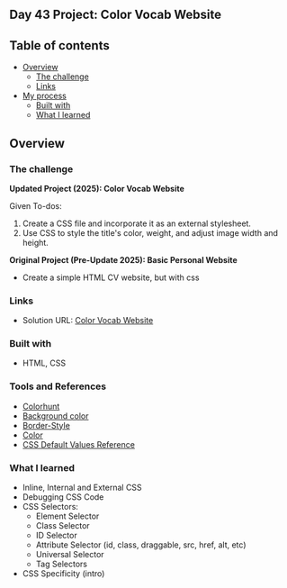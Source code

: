 ## Day 43 Project: Color Vocab Website

## Table of contents

- [Overview](#overview)
  - [The challenge](#the-challenge)
  - [Links](#links)
- [My process](#my-process)
  - [Built with](#built-with)
  - [What I learned](#what-i-learned)

## Overview

### The challenge
**Updated Project (2025): Color Vocab Website**

Given To-dos:
1. Create a CSS file and incorporate it as an external stylesheet.
2. Use CSS to style the title's color, weight, and adjust image width and height.

**Original Project (Pre-Update 2025): Basic Personal Website**
- Create a simple HTML CV website, but with css

### Links

- Solution URL: [Color Vocab Website](https://github.com/Mikerniker/100_Days_of_Python/tree/main/Day43)

### Built with

- HTML, CSS

### Tools and References
 
 - [Colorhunt](https://colorhunt.co/)
 - [Background color](https://developer.mozilla.org/en-US/docs/Web/CSS/background-color)
 - [Border-Style](https://developer.mozilla.org/en-US/docs/Web/CSS/border-style)
 - [Color](https://developer.mozilla.org/en-US/docs/Web/CSS/color_value)
 - [CSS Default Values Reference](https://www.w3schools.com/cssref/css_default_values.php)

### What I learned
- Inline, Internal and External CSS
- Debugging CSS Code
- CSS Selectors: 
  - Element Selector
  - Class Selector
  - ID Selector
  - Attribute Selector (id, class, draggable, src, href, alt, etc)
  - Universal Selector 
  - Tag Selectors
- CSS Specificity (intro)
